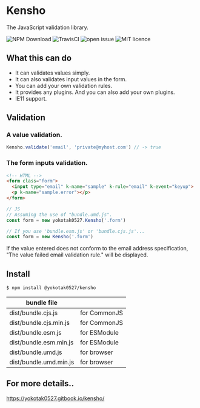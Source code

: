 # Kensho

The JavaScript validation library.

![NPM Download](https://img.shields.io/npm/dt/@yokotak0527/kensho)
![TravisCI](https://travis-ci.org/yokotak0527/kensho.svg?branch=master)
![open issue](https://img.shields.io/github/issues/yokotak0527/kensho)
![MIT licence](https://img.shields.io/github/license/yokotak0527/kensho)

## What this can do

- It can validates values simply.
- It can also validates input values in the form.
- You can add your own validation rules.
- It provides any plugins. And you can also add your own plugins.
- IE11 support.

## Validation

### A value validation.

```js
Kensho.validate('email', 'private@myhost.com') // -> true
```

### The form inputs validation.

```html
<!-- HTML -->
<form class="form">
  <input type="email" k-name="sample" k-rule="email" k-event="keyup">
  <p k-name="sample.error"></p>
</form>
```

```js
// JS
// Assuming the use of "bundle.umd.js".
const form = new yokotak0527.Kensho('.form')

// If you use 'bundle.esm.js' or 'bundle.cjs.js'...
const form = new Kensho('.form')
```

If the value entered does not conform to the email address specification, "The value failed email validation rule." will be displayed.

## Install

```bash
$ npm install @yokotak0527/kensho
```

| bundle file            |              |
|------------------------|--------------|
| dist/bundle.cjs.js     | for CommonJS |
| dist/bundle.cjs.min.js | for CommonJS |
| dist/bundle.esm.js     | for ESModule |
| dist/bundle.esm.min.js | for ESModule |
| dist/bundle.umd.js     | for browser  |
| dist/bundle.umd.min.js | for browser  |

## For more details..

https://yokotak0527.gitbook.io/kensho/
